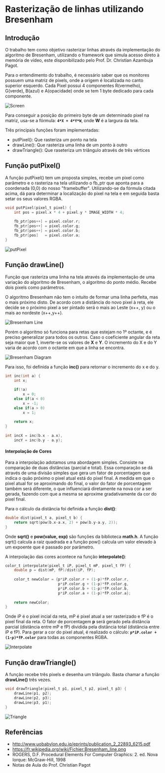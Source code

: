 ﻿# Rasterização de linhas utilizando Bresenham

## Introdução

O trabalho tem como objetivo rasterizar linhas através da implementação do algoritmo de Bresenham, utilizando o framework que simula acesso direto à memória de vídeo, este disponibilizado pelo Prof. Dr. Christian Azambuja Pagot.

Para o entendimento do trabalho, é necessário saber que os monitores possuem uma matriz de pixels, onde a origem é localizada no canto superior esquerdo. Cada Pixel possui 4 componentes R(vermelho), G(verde), B(azul) e A(opacidade) onde se tem 1 byte dedicado para cada componente.

![Screen](https://rennanweslley.github.io/images/monitor1.png)

Para conseguir a posição do primeiro byte de um determinado pixel na matriz, usa-se a fórmula:
**`4*X + 4*Y*W`**, onde **W** é a largura da tela.

Três principais funções foram implementadas:
- putPixel(): Que rasteriza um ponto na tela
- drawLine(): Que rasteriza uma linha de um ponto à outro
- drawTriangle(): Que raseteriza um triângulo através de três vértices


## Função putPixel()
A função putPixel() tem um proposta simples, recebe um pixel como parâmetro e o rasteriza na tela utilizando o fb_ptr que aponta para a coordenada (0,0) do nosso "framebuffer". Utilizando-se da fórmula citada acima, dá para determinar a localização do pixel na tela e em seguida basta setar os seus valores RGBA.

```C
void putPixel(pixel_t pixel) {
    int pos = pixel.x * 4 + pixel.y * IMAGE_WIDTH * 4;
    
    fb_ptr[pos++] = pixel.color.r;
    fb_ptr[pos++] = pixel.color.g;
    fb_ptr[pos++] = pixel.color.b;
    fb_ptr[pos]   = pixel.color.a;
}
```

![putPixel](https://rennanweslley.github.io/images/putPixel.png)


## Função drawLine()
Função que rasteriza uma linha na tela através da implementação de uma variação do algoritmo de Bresenham, o algoritmo do ponto médio. Recebe dois pixels como parâmetros.

O algoritmo Bresenham não tem o intuito de formar uma linha perfeita, mas o mais próximo disto. De acordo com a distância do novo pixel à reta, ele decide se o próximo pixel a ser pintado será o mais ao Leste (x++, y) ou o mais ao nordeste (x++,y++).

![Bresenham Line](https://rennanweslley.github.io/images/Bresenham_line.png)

Porém o algoritmo só funciona para retas que estejam no 1º octante, e é preciso generalizar para todos os outros. Caso o coeficiente angular da reta seja maior que 1, inverte-se os valores de **X** e **Y**. O incremento do X e do Y varia de acordo com o octante em que a linha se encontra.

![Bresenham Diagram](https://rennanweslley.github.io/images/bresenhamGen.png)

Para isso, foi definida a função **inc()** para retornar o incremento do x e do y.

```C
int inc(int a) {
    int x;
    
    if(!a) 
        x = 0;
    else if(a < 0) 
        x = -1;
    else if(a > 0)
        x = 1;
    
    return x;
}
    
int incX = inc(b.x - a.x),
    incY = inc(b.y - a.y);
```

#### Interpolação de Cores
Para a interpolação adotamos uma abordagem simples. Consiste na comparação de duas distâncias (parcial e total). Essa comparação se dá através de uma divisão simples que gera um fator de porcentagem que indica o quão próximo o pixel atual está do pixel final. A medida em que o pixel atual for se aproximando do final, o valor do fator de porcentagem também será diferente, o que influenciará diretamente na nova cor a ser gerada, fazendo com que a mesma se aproxime gradativamente da cor do pixel final.

Para o cálculo da distância foi definida a função **dist()**:

```C
double dist(pixel_t a, pixel_t b) {
    return sqrt(pow(b.x-a.x, 2) + pow(b.y-a.y, 2));
}
```

Onde **sqrt()** e **pow(value, exp)** são funções da biblioteca **math.h**. A função sqrt() calcula a raiz quadrada e a função pow() calcula um valor elevado à um expoente que é passado por parâmetro.

A interpolação das cores acontece na função **interpolate()**:

```C
color_t interpolate(pixel_t iP, pixel_t mP, pixel_t fP) {
    double p = dist(mP, fP)/dist(iP, fP);
    
    color_t newColor = {p*iP.color.r + (1-p)*fP.color.r,
                        p*iP.color.g + (1-p)*fP.color.g,
                        p*iP.color.b + (1-p)*fP.color.b,
                        p*iP.color.a + (1-p)*fP.color.a};
    
    return newColor;
}
```
Onde iP é o pixel incial da reta, mP é pixel atual a ser rasterizado e fP é o pixel final da reta. O fator de porcentagem **p** será gerado pela distância parcial (distância entre mP e fP) dividida pela distância total (distância entre iP e fP). Para gerar a cor do pixel atual, é realizado o cálculo: **`p*iP.color + (1-p)*fP.color`** para todas as componentes RGBA.

![Interpolate](https://rennanweslley.github.io/images/Interpolate.png)


## Função drawTriangle()
A função recebe três pixels e desenha um triângulo. Basta chamar a função **drawLine()** três vezes.

```C
void drawTriangle(pixel_t p1, pixel_t p2, pixel_t p3) {
    drawLine(p1, p2);
    drawLine(p2, p3);
    drawLine(p3, p1);
}
```

![Triangle](https://github.com/Shanksir/CG/Rasterization/images/Triangle.png)


## Referências
- http://www.uobabylon.edu.iq/eprints/publication_2_22893_6215.pdf
- https://fr.wikipedia.org/wiki/Fichier:Bresenham_line.png
- ROGERS, D.F. Procedural Elements For Computer Graphics: 2. ed. Nova Iorque: McGraw-Hill, 1998
- Notas de Aula do Prof. Christian Pagot
